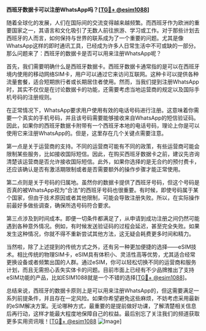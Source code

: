 **西班牙数据卡可以注册WhatsApp吗？[[TG💪+ @esim1088](https://t.me/s/esim1088)]**

随着全球化的发展，人们在国际间的交流变得越来越频繁。而西班牙作为欧洲的重要国家之一，其语言和文化吸引了无数人前往旅游、学习或工作。对于那些计划去西班牙的人而言，如何保持与世界的联系成为了一个重要的问题。尤其是像WhatsApp这样的即时通讯工具，已经成为许多人日常生活中不可或缺的一部分。那么问题来了：西班牙的数据卡是否可以用来注册WhatsApp呢？

首先，我们需要明确什么是西班牙数据卡。西班牙数据卡通常指的是可以在西班牙境内使用的移动网络SIM卡，用户可以通过它来访问互联网。这种卡可以提供各种流量套餐，适合短期旅行者或长期居住者使用。然而，当我们提到注册WhatsApp时，其实不仅仅是在讨论数据卡的功能，还需要考虑当地运营商的规定以及国际手机号码的注册规则。

在正常情况下，WhatsApp要求用户使用有效的电话号码进行注册。这意味着你需要一个真实的手机号码，并且该号码需要能够接收来自WhatsApp的短信验证码。因此，如果你的西班牙数据卡附带有一个西班牙本地的电话号码，理论上你是可以使用它来注册WhatsApp的。但是，这里存在几个关键点需要注意。

第一点是关于运营商的支持。不同的运营商可能有不同的政策，有些运营商可能会限制某些服务，比如接收国际短信。因此，在购买西班牙数据卡之前，建议先咨询清楚该运营商是否允许接收国际短信。此外，如果你选择的是无合约的预付费卡，还应该确认是否有激活期限制或者是否需要额外的操作步骤才能正常使用。

第二点则是关于号码的归属地。虽然你的数据卡提供了西班牙号码，但这个号码是否真的被WhatsApp视为“合法”的西班牙号码也很重要。有时候，即使号码属于某个国家，但由于技术原因或者其他限制，可能会导致注册失败。所以，在实际操作前最好多做些调查，确保所选号码符合要求。

第三点涉及到时间成本。即便一切条件都满足了，从申请到成功注册之间仍然可能遇到各种意外情况。例如，有时候发送验证码的过程会延迟，甚至完全失败。如果发生这种情况，你就不得不重新尝试其他方法，这无疑会耗费更多时间和精力。

当然啦，除了上述提到的传统方式之外，还有另一种更加便捷的选择——eSIM技术。相比传统的物理SIM卡，eSIM具有体积小、灵活性高等优势，尤其适合经常更换设备或者频繁出国的人群。通过eSIM，你可以轻松切换不同的运营商和服务计划，而且无需担心丢失实体卡的问题。目前市面上已经有不少品牌推出了支持eSIM功能的产品，比如ESIM1088就是一个不错的选择[[TG💪+ @esim1088](https://t.me/s/esim1088)]。

总结来说，西班牙的数据卡原则上是可以用来注册WhatsApp的，但这需要满足一系列前提条件，并且存在一定风险。如果你希望避免这些麻烦，不妨考虑采用最新的eSIM解决方案。无论哪种方式，最重要的是提前做好功课，了解清楚相关信息后再行动，这样才能最大程度地保障自己的权益。最后别忘了关注我们的频道获取更多实用资讯哦！[[TG💪+ @esim1088](https://t.me/s/esim1088) ![Image](https://i.postimg.cc/4NQfJmqS/Snipaste-2025-05-13-00-14-12.png)]